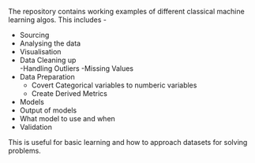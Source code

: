 The repository contains working examples of different classical machine learning algos.
This includes - 
* Sourcing<br />
* Analysing the data<br />
* Visualisation<br />
* Data Cleaning up<br />
     -Handling Outliers
     -Missing Values
* Data Preparation<br />
     - Covert Categorical variables to numberic variables
     - Create Derived Metrics
* Models<br />
* Output of models<br />
* What model to use and when<br />
* Validation<br /> 
 
 
 This is useful for basic learning and how to approach datasets for solving problems.
 
